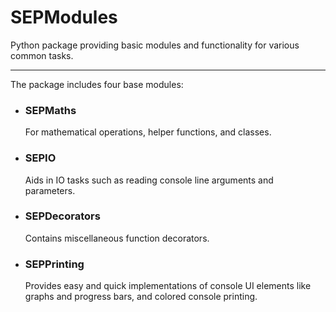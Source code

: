 # SEPModules

Python package providing basic modules and functionality for various common tasks.

---

The package includes four base modules:
- ### SEPMaths
  For mathematical operations, helper functions, and classes.

- ### SEPIO
  Aids in IO tasks such as reading console line arguments and parameters.

- ### SEPDecorators
  Contains miscellaneous function decorators.

- ### SEPPrinting
  Provides easy and quick implementations of console UI elements like graphs and progress bars, and colored console printing.
